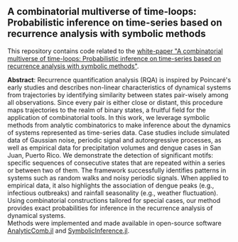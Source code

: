 ## A combinatorial multiverse of time-loops: Probabilistic inference on time-series based on recurrence analysis with symbolic methods

This repository contains code related to the [white-paper "A combinatorial multiverse of time-loops: Probabilistic inference on time-series based on recurrence analysis with symbolic methods"](https://osf.io/preprints/osf/3ws85).  

**Abstract**: Recurrence quantification analysis (RQA) is inspired by Poincaré's early studies and describes non-linear characteristics of dynamical systems from trajectories by identifying similarity between states pair-wisely among all observations. Since every pair is either close or distant, this procedure maps trajectories to the realm of binary states, a fruitful field for the application of combinatorial tools. 
In this work, we leverage symbolic methods from analytic combinatorics to make inference about the dynamics of systems represented as time-series data. Case studies include simulated data of Gaussian noise, periodic signal and autoregressive processes, as well as empirical data for precipitation volumes and dengue cases in San Juan, Puerto Rico. We demonstrate the detection of significant motifs: specific sequences of consecutive states that are repeated within a series or between two of them.
The framework successfully identifies patterns in systems such as random walks and noisy periodic signals. When applied to empirical data, it also highlights the association of dengue peaks (e.g., infectious outbreaks) and rainfall seasonality (e.g., weather fluctuation). 
Using combinatorial constructions tailored for special cases, our method provides exact probabilities for inference in the recurrence analysis of dynamical systems.  
Methods were implemented and made available in open-source software [AnalyticComb.jl](https://github.com/fargolo/AnalyticComb.jl) and [SymbolicInference.jl](https://github.com/fargolo/SymbolicInference.jl/).

